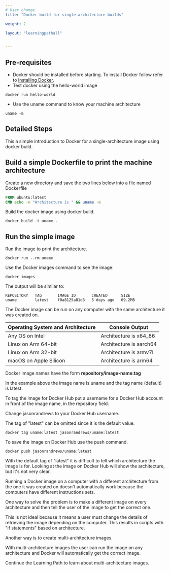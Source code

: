 ```yaml
---
# User change
title: "Docker build for single-architecture builds"

weight: 2

layout: "learningpathall"


---
```


## Pre-requisites

* Docker should be installed before starting. To install Docker follow refer to [Installing Docker](/install-tools/docker/).
* Test docker using the hello-world image
```console
docker run hello-world
```
* Use the uname command to know your machine architecture
```console
uname -m 
```

## Detailed Steps

This a simple introduction to Docker for a single-architecture image using docker build.

## Build a simple Dockerfile to print the machine architecture

Create a new directory and save the two lines below into a file named Dockerfile 
```dockerfile
FROM ubuntu:latest
CMD echo -n "Architecture is " && uname -m
```

Build the docker image using docker build.

```console 
docker build -t uname .
```

## Run the simple image 

Run the image to print the architecture. 

```console
docker run --rm uname 
```

Use the Docker images command to see the image:
```console
docker images
```
The output will be similar to:
```console
REPOSITORY   TAG       IMAGE ID       CREATED      SIZE
uname        latest    f0a8125a81d3   5 days ago   69.2MB
```

The Docker image can be run on any computer with the same architecture it was created on. 

| Operating System and Architecture | Console Output |
| ----------- | ----------- |
| Any OS on Intel | Architecture is x64_86|
| Linux on Arm 64-bit | Architecture is aarch64 |
| Linux on Arm 32-bit | Architecture is armv7l |
| macOS on Apple Silicon | Architecture is arm64 |



Docker image names have the form **repository/image-name:tag** 

In the example above the image name is uname and the tag name (default) is latest. 

To tag the image for Docker Hub put a username for a Docker Hub account in front of the image name, in the repository field. 

Change jasonrandrews to your Docker Hub username. 

The tag of "latest" can be omitted since it is the default value. 

```console
docker tag uname:latest jasonrandrews/uname:latest
```

To save the image on Docker Hub use the push command.
```console
docker push jasonrandrews/uname:latest
```

With the default tag of "latest" it is difficult to tell which architecture the image is for. Looking at the image on Docker Hub will show the architecture, but it's not very clear.

Running a Docker image on a computer with a different architecture from the one it was created on doesn't automatically work because the computers have different instructions sets.

One way to solve the problem is to make a different image on every architecture and then tell the user of the image to get the correct one. 

This is not ideal because it means a user must change the details of retrieving the image depending on the computer. This results in scripts with "if statements" based on architecture.

Another way is to create multi-architecture images. 

With multi-architecture images the user can run the image on any architecture and Docker will automatically get the correct image.

Continue the Learning Path to learn about multi-architecture images. 

